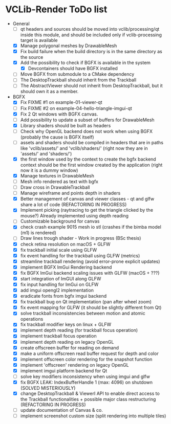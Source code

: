 # VCLib-Render ToDo list

- General
  - [ ] qt headers and sources should be moved into vclib/processing/qt inside this module,
    and should be included only if vclib-processing target is available
  - [X] Manage polygonal meshes by DrawableMesh
  - [X] Fix build failure when the build directory is in the same directory as the source
  - [X] Add the possibility to check if BGFX is available in the system
    - [X] Devcontainers should have BGFX installed
  - [ ] Move BGFX from submodule to a CMake dependency
  - [ ] The DesktopTrackball should inherit from the Trackball
  - [ ] The AbstractViewer should not inherit from DesktopTrackball, but it should own it as a member.
- BGFX
  - [X] Fix FIXME #1 on example-01-viewer-qt
  - [ ] Fix FIXME #2 on example-04-hello-triangle-imgui-qt
  - [X] Fix 2 Qt windows with BGFX canvas.
  - [ ] Add possibility to update a subset of buffers for DrawableMesh
  - [X] Library shaders should be built as headers
  - [ ] Check why OpenGL backend does not work when using BGFX (probably the cause is BGFX itself)
  - [ ] assets and shaders should be compiled in headers that are in paths like
    'vclib/assets/' and 'vclib/shaders/' (right now they are in 'assets/' and 'shaders/')
  - [X] the first window used by the context to create the bgfx backend context should be
    the first window created by the application (right now it is a dummy window)
  - [X] Manage textures in DrawableMesh
  - [ ] Mesh info rendered as text with bgfx
  - [ ] Draw cross in DrawableTrackball
  - [ ] Manage wireframe and points depth in shaders
  - [X] Better management of canvas and viewer classes - qt and glfw share a lot of code (REFACTORING IN PROGRESS)
  - [X] Implement picking (raytracing to get the triangle clicked by the mouse?) Already implemented using depth reading
  - [ ] Customizable background for canvas
  - [X] check crash example 9015 mesh io stl (crashes if the bimba model (m1) is rendered)
  - [ ] Draw lines trough shader - Work in progress (BSc thesis)
  - [X] check retina resolution on macOS + GLFW
  - [X] fix trackball initial scale using GLFW
  - [X] fix event handling for the trackball using GLFW (metrics)
  - [X] streamline trackball rendering (avoid error-prone explicit updates)
  - [X] implement BGFX ImGui Rendering backend
  - [X] fix BGFX ImGui backend scaling issues with GLFW (macOS + ???)
  - [X] start integration of ImGUI along GLFW
  - [X] fix input handling for ImGui on GLFW
  - [X] add imgui opengl2 implementation
  - [X] eradicate fonts from bgfx imgui backend
  - [X] fix trackball bug on Qt implementation (pan after wheel zoom)
  - [X] fix event mapping for GLFW (it should be slightly different from Qt)
  - [X] solve trackball inconsistencies between motion and atomic operations
  - [X] fix trackball modifier keys on linux + GLFW
  - [X] implement depth reading (for trackball focus operation)
  - [X] implement trackball focus operation
  - [X] implement depth reading on legacy OpenGL
  - [X] create offscreen buffer for reading on demand
  - [X] make a uniform offscreen read buffer request for depth and color
  - [X] implement offscreen color rendering for the snapshot function
  - [X] implement 'offscreen' rendering on legacy OpenGL
  - [X] implement imgui platform backend for Qt
  - [ ] solve key modifiers inconsistency when using imgui and glfw
  - [X] fix BGFX LEAK: IndexBufferHandle 1 (max: 4096) on shutdown (SOLVED MISTERIOUSLY)
  - [X] change DesktopTrackball & ViewerI API to enable direct access to the Trackball functionalities + possible major class restructuring (REFACTORING IN PROGRESS)
  - [ ] update documentation of Canvas & co.
  - [ ] implement screenshot custom size (split rendering into multiple tiles)
